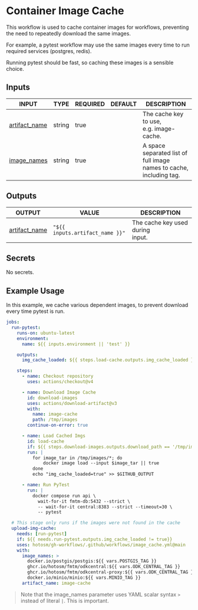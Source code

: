 # Container Image Cache

This workflow is used to cache container images
for workflows, preventing the need to repeatedly
download the same images.

For example, a pytest workflow may use the same images
every time to run required services (postgres, redis).

Running pytest should be fast, so caching these images
is a sensible choice.

## Inputs

<!-- AUTO-DOC-INPUT:START - Do not remove or modify this section -->

| INPUT                                                                   | TYPE   | REQUIRED | DEFAULT | DESCRIPTION                                                                 |
| ----------------------------------------------------------------------- | ------ | -------- | ------- | --------------------------------------------------------------------------- |
| <a name="input_artifact_name"></a>[artifact_name](#input_artifact_name) | string | true     |         | The cache key to use, <br>e.g. image-cache.                                 |
| <a name="input_image_names"></a>[image_names](#input_image_names)       | string | true     |         | A space separated list of <br>full image names to cache, <br>including tag. |

<!-- AUTO-DOC-INPUT:END -->

## Outputs

<!-- AUTO-DOC-OUTPUT:START - Do not remove or modify this section -->

| OUTPUT                                                                    | VALUE                           | DESCRIPTION                          |
| ------------------------------------------------------------------------- | ------------------------------- | ------------------------------------ |
| <a name="output_artifact_name"></a>[artifact_name](#output_artifact_name) | `"${{ inputs.artifact_name }}"` | The cache key used during <br>input. |

<!-- AUTO-DOC-OUTPUT:END -->

## Secrets

<!-- AUTO-DOC-SECRETS:START - Do not remove or modify this section -->

No secrets.

<!-- AUTO-DOC-SECRETS:END -->

## Example Usage

In this example, we cache various dependent images, to
prevent download every time pytest is run.

```yaml
jobs:
  run-pytest:
    runs-on: ubuntu-latest
    environment:
      name: ${{ inputs.environment || 'test' }}

    outputs:
      img_cache_loaded: ${{ steps.load-cache.outputs.img_cache_loaded }}

    steps:
      - name: Checkout repository
        uses: actions/checkout@v4

      - name: Download Image Cache
        id: download-images
        uses: actions/download-artifact@v3
        with:
          name: image-cache
          path: /tmp/images
        continue-on-error: true

      - name: Load Cached Imgs
        id: load-cache
        if: ${{ steps.download-images.outputs.download_path == '/tmp/images' }}
        run: |
          for image_tar in /tmp/images/*; do
              docker image load --input $image_tar || true
          done
          echo "img_cache_loaded=true" >> $GITHUB_OUTPUT

      - name: Run PyTest
        run: |
          docker compose run api \
            wait-for-it fmtm-db:5432 --strict \
            -- wait-for-it central:8383 --strict --timeout=30 \
            -- pytest

  # This stage only runs if the images were not found in the cache
  upload-img-cache:
    needs: [run-pytest]
    if: ${{ needs.run-pytest.outputs.img_cache_loaded != true}}
    uses: hotosm/gh-workflows/.github/workflows/image_cache.yml@main
    with:
      image_names: >
        docker.io/postgis/postgis:${{ vars.POSTGIS_TAG }}
        ghcr.io/hotosm/fmtm/odkcentral:${{ vars.ODK_CENTRAL_TAG }}
        ghcr.io/hotosm/fmtm/odkcentral-proxy:${{ vars.ODK_CENTRAL_TAG }}
        docker.io/minio/minio:${{ vars.MINIO_TAG }}
      artifact_name: image-cache
```

> Note that the image_names parameter uses YAML scalar
> syntax `>` instead of literal `|`. This is important.
